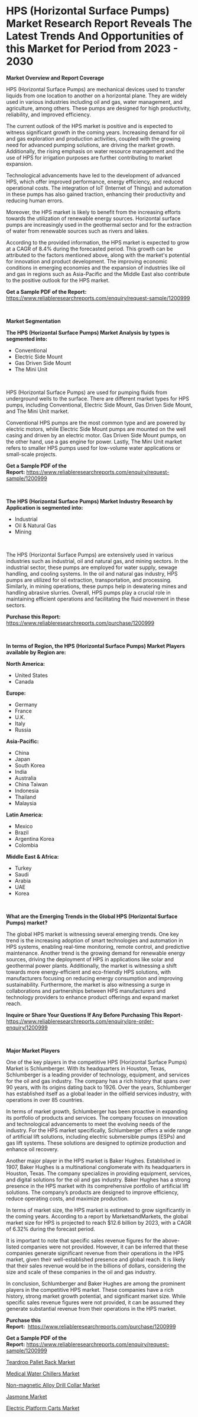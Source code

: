 <p><h1>HPS (Horizontal Surface Pumps) Market Research Report Reveals The Latest Trends And Opportunities of this Market for Period from 2023 - 2030</h1></p><p><strong>Market Overview and Report Coverage</strong></p>
<p><p>HPS (Horizontal Surface Pumps) are mechanical devices used to transfer liquids from one location to another on a horizontal plane. They are widely used in various industries including oil and gas, water management, and agriculture, among others. These pumps are designed for high productivity, reliability, and improved efficiency.</p><p>The current outlook of the HPS market is positive and is expected to witness significant growth in the coming years. Increasing demand for oil and gas exploration and production activities, coupled with the growing need for advanced pumping solutions, are driving the market growth. Additionally, the rising emphasis on water resource management and the use of HPS for irrigation purposes are further contributing to market expansion.</p><p>Technological advancements have led to the development of advanced HPS, which offer improved performance, energy efficiency, and reduced operational costs. The integration of IoT (Internet of Things) and automation in these pumps has also gained traction, enhancing their productivity and reducing human errors.</p><p>Moreover, the HPS market is likely to benefit from the increasing efforts towards the utilization of renewable energy sources. Horizontal surface pumps are increasingly used in the geothermal sector and for the extraction of water from renewable sources such as rivers and lakes.</p><p>According to the provided information, the HPS market is expected to grow at a CAGR of 8.4% during the forecasted period. This growth can be attributed to the factors mentioned above, along with the market's potential for innovation and product development. The improving economic conditions in emerging economies and the expansion of industries like oil and gas in regions such as Asia-Pacific and the Middle East also contribute to the positive outlook for the HPS market.</p></p>
<p><strong>Get a Sample PDF of the Report:</strong> <a href="https://www.reliableresearchreports.com/enquiry/request-sample/1200999">https://www.reliableresearchreports.com/enquiry/request-sample/1200999</a></p>
<p>&nbsp;</p>
<p><strong>Market Segmentation</strong></p>
<p><strong>The HPS (Horizontal Surface Pumps) Market Analysis by types is segmented into:</strong></p>
<p><ul><li>Conventional</li><li>Electric Side Mount</li><li>Gas Driven Side Mount</li><li>The Mini Unit</li></ul></p>
<p>&nbsp;</p>
<p><p>HPS (Horizontal Surface Pumps) are used for pumping fluids from underground wells to the surface. There are different market types for HPS pumps, including Conventional, Electric Side Mount, Gas Driven Side Mount, and The Mini Unit market. </p><p>Conventional HPS pumps are the most common type and are powered by electric motors, while Electric Side Mount pumps are mounted on the well casing and driven by an electric motor. Gas Driven Side Mount pumps, on the other hand, use a gas engine for power. Lastly, The Mini Unit market refers to smaller HPS pumps used for low-volume water applications or small-scale projects.</p></p>
<p><strong>Get a Sample PDF of the Report:</strong>&nbsp;<a href="https://www.reliableresearchreports.com/enquiry/request-sample/1200999">https://www.reliableresearchreports.com/enquiry/request-sample/1200999</a></p>
<p>&nbsp;</p>
<p><strong>The HPS (Horizontal Surface Pumps) Market Industry Research by Application is segmented into:</strong></p>
<p><ul><li>Industrial</li><li>Oil & Natural Gas</li><li>Mining</li></ul></p>
<p>&nbsp;</p>
<p><p>The HPS (Horizontal Surface Pumps) are extensively used in various industries such as industrial, oil and natural gas, and mining sectors. In the industrial sector, these pumps are employed for water supply, sewage handling, and cooling systems. In the oil and natural gas industry, HPS pumps are utilized for oil extraction, transportation, and processing. Similarly, in mining operations, these pumps help in dewatering mines and handling abrasive slurries. Overall, HPS pumps play a crucial role in maintaining efficient operations and facilitating the fluid movement in these sectors.</p></p>
<p><strong>Purchase this Report:</strong>&nbsp; <a href="https://www.reliableresearchreports.com/purchase/1200999">https://www.reliableresearchreports.com/purchase/1200999</a></p>
<p>&nbsp;</p>
<p><strong>In terms of Region, the HPS (Horizontal Surface Pumps) Market Players available by Region are:</strong></p>
<p>
    <p> <strong> North America: </strong>
        <ul>
            <li>United States</li>
            <li>Canada</li>
        </ul>
        </p> 
    <p> <strong> Europe: </strong>
        <ul>
            <li>Germany</li>
            <li>France</li>
            <li>U.K.</li>
            <li>Italy</li>
            <li>Russia</li>
        </ul>
        </p> 
    <p> <strong> Asia-Pacific: </strong>
        <ul>
            <li>China</li>
            <li>Japan</li>
            <li>South Korea</li>
            <li>India</li>
            <li>Australia</li>
            <li>China Taiwan</li>
            <li>Indonesia</li>
            <li>Thailand</li>
            <li>Malaysia</li>
        </ul>
        </p> 
    <p> <strong> Latin America: </strong>
        <ul>
            <li>Mexico</li>
            <li>Brazil</li>
            <li>Argentina Korea</li>
            <li>Colombia</li>
        </ul>
        </p> 
    <p> <strong> Middle East & Africa: </strong>
        <ul>
            <li>Turkey</li>
            <li>Saudi</li>
            <li>Arabia</li>
            <li>UAE</li>
            <li>Korea</li>
        </ul>
    </p>
    </p>
<p>&nbsp;</p>
<p><strong>What are the Emerging Trends in the Global HPS (Horizontal Surface Pumps) market?</strong></p>
<p><p>The global HPS market is witnessing several emerging trends. One key trend is the increasing adoption of smart technologies and automation in HPS systems, enabling real-time monitoring, remote control, and predictive maintenance. Another trend is the growing demand for renewable energy sources, driving the deployment of HPS in applications like solar and geothermal power plants. Additionally, the market is witnessing a shift towards more energy-efficient and eco-friendly HPS solutions, with manufacturers focusing on reducing energy consumption and improving sustainability. Furthermore, the market is also witnessing a surge in collaborations and partnerships between HPS manufacturers and technology providers to enhance product offerings and expand market reach.</p></p>
<p><strong>Inquire or Share Your Questions If Any Before Purchasing This Report</strong>- <a href="https://www.reliableresearchreports.com/enquiry/pre-order-enquiry/1200999">https://www.reliableresearchreports.com/enquiry/pre-order-enquiry/1200999</a></p>
<p>&nbsp;</p>
<p><strong>Major Market Players</strong></p>
<p><p>One of the key players in the competitive HPS (Horizontal Surface Pumps) Market is Schlumberger. With its headquarters in Houston, Texas, Schlumberger is a leading provider of technology, equipment, and services for the oil and gas industry. The company has a rich history that spans over 90 years, with its origins dating back to 1926. Over the years, Schlumberger has established itself as a global leader in the oilfield services industry, with operations in over 85 countries.</p><p>In terms of market growth, Schlumberger has been proactive in expanding its portfolio of products and services. The company focuses on innovation and technological advancements to meet the evolving needs of the industry. For the HPS market specifically, Schlumberger offers a wide range of artificial lift solutions, including electric submersible pumps (ESPs) and gas lift systems. These solutions are designed to optimize production and enhance oil recovery.</p><p>Another major player in the HPS market is Baker Hughes. Established in 1907, Baker Hughes is a multinational conglomerate with its headquarters in Houston, Texas. The company specializes in providing equipment, services, and digital solutions for the oil and gas industry. Baker Hughes has a strong presence in the HPS market with its comprehensive portfolio of artificial lift solutions. The company’s products are designed to improve efficiency, reduce operating costs, and maximize production.</p><p>In terms of market size, the HPS market is estimated to grow significantly in the coming years. According to a report by MarketsandMarkets, the global market size for HPS is projected to reach $12.6 billion by 2023, with a CAGR of 6.32% during the forecast period.</p><p>It is important to note that specific sales revenue figures for the above-listed companies were not provided. However, it can be inferred that these companies generate significant revenue from their operations in the HPS market, given their well-established presence and global reach. It is likely that their sales revenue would be in the billions of dollars, considering the size and scale of these companies in the oil and gas industry.</p><p>In conclusion, Schlumberger and Baker Hughes are among the prominent players in the competitive HPS market. These companies have a rich history, strong market growth potential, and significant market size. While specific sales revenue figures were not provided, it can be assumed they generate substantial revenue from their operations in the HPS market.</p></p>
<p><strong>Purchase this Report:</strong>&nbsp;&nbsp;<a href="https://www.reliableresearchreports.com/purchase/1200999">https://www.reliableresearchreports.com/purchase/1200999</a></p>
<p></p>
<p><strong>Get a Sample PDF of the Report:</strong>&nbsp;<a href="https://www.reliableresearchreports.com/enquiry/request-sample/1200999">https://www.reliableresearchreports.com/enquiry/request-sample/1200999</a></p>
<p><p><a href="https://medium.com/@vincentalvarez1980/teardrop-pallet-rack-market-size-growth-forecast-2023-2030-5909c841c8a8">Teardrop Pallet Rack Market</a></p><p><a href="https://github.com/pizolina/Market-Research-Report-List-1/blob/main/medical-water-chillers-market.md">Medical Water Chillers Market</a></p><p><a href="https://github.com/sofayahoo2023/Market-Research-Report-List-1/blob/main/non-magnetic-alloy-drill-collar-market.md">Non-magnetic Alloy Drill Collar Market</a></p><p><a href="https://www.linkedin.com/pulse/jasmone-market-size-share-amp-trends-analysis-report-hxllc/">Jasmone Market</a></p><p><a href="https://medium.com/@jacks0866979/electric-platform-carts-market-size-growth-forecast-2023-2030-a2c7084d795d">Electric Platform Carts Market</a></p></p>